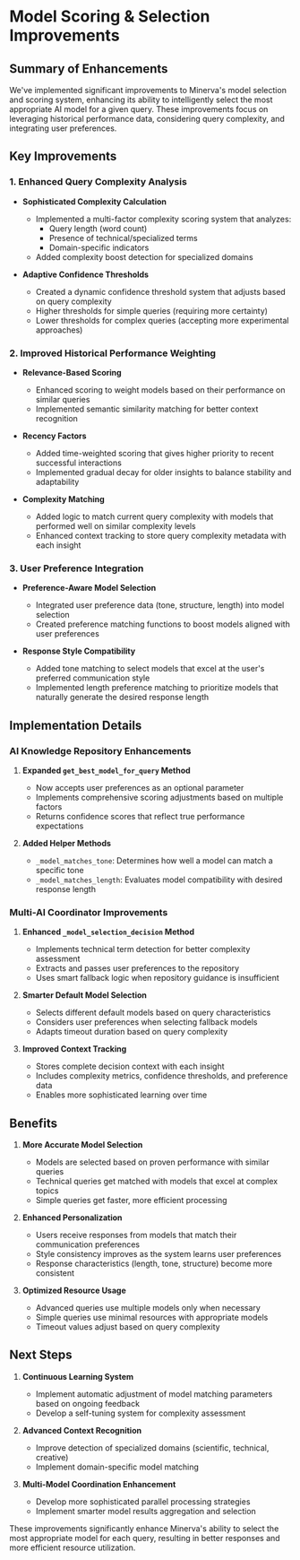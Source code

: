 # Model Scoring & Selection Improvements

## Summary of Enhancements

We've implemented significant improvements to Minerva's model selection and scoring system, enhancing its ability to intelligently select the most appropriate AI model for a given query. These improvements focus on leveraging historical performance data, considering query complexity, and integrating user preferences.

## Key Improvements

### 1. Enhanced Query Complexity Analysis

- **Sophisticated Complexity Calculation**
  - Implemented a multi-factor complexity scoring system that analyzes:
    - Query length (word count)
    - Presence of technical/specialized terms
    - Domain-specific indicators
  - Added complexity boost detection for specialized domains

- **Adaptive Confidence Thresholds**
  - Created a dynamic confidence threshold system that adjusts based on query complexity
  - Higher thresholds for simple queries (requiring more certainty)
  - Lower thresholds for complex queries (accepting more experimental approaches)

### 2. Improved Historical Performance Weighting

- **Relevance-Based Scoring**
  - Enhanced scoring to weight models based on their performance on similar queries
  - Implemented semantic similarity matching for better context recognition

- **Recency Factors**
  - Added time-weighted scoring that gives higher priority to recent successful interactions
  - Implemented gradual decay for older insights to balance stability and adaptability

- **Complexity Matching**
  - Added logic to match current query complexity with models that performed well on similar complexity levels
  - Enhanced context tracking to store query complexity metadata with each insight

### 3. User Preference Integration

- **Preference-Aware Model Selection**
  - Integrated user preference data (tone, structure, length) into model selection
  - Created preference matching functions to boost models aligned with user preferences

- **Response Style Compatibility**
  - Added tone matching to select models that excel at the user's preferred communication style
  - Implemented length preference matching to prioritize models that naturally generate the desired response length

## Implementation Details

### AI Knowledge Repository Enhancements

1. **Expanded `get_best_model_for_query` Method**
   - Now accepts user preferences as an optional parameter
   - Implements comprehensive scoring adjustments based on multiple factors
   - Returns confidence scores that reflect true performance expectations

2. **Added Helper Methods**
   - `_model_matches_tone`: Determines how well a model can match a specific tone
   - `_model_matches_length`: Evaluates model compatibility with desired response length

### Multi-AI Coordinator Improvements

1. **Enhanced `_model_selection_decision` Method**
   - Implements technical term detection for better complexity assessment
   - Extracts and passes user preferences to the repository
   - Uses smart fallback logic when repository guidance is insufficient

2. **Smarter Default Model Selection**
   - Selects different default models based on query characteristics
   - Considers user preferences when selecting fallback models
   - Adapts timeout duration based on query complexity

3. **Improved Context Tracking**
   - Stores complete decision context with each insight
   - Includes complexity metrics, confidence thresholds, and preference data
   - Enables more sophisticated learning over time

## Benefits

1. **More Accurate Model Selection**
   - Models are selected based on proven performance with similar queries
   - Technical queries get matched with models that excel at complex topics
   - Simple queries get faster, more efficient processing

2. **Enhanced Personalization**
   - Users receive responses from models that match their communication preferences
   - Style consistency improves as the system learns user preferences
   - Response characteristics (length, tone, structure) become more consistent

3. **Optimized Resource Usage**
   - Advanced queries use multiple models only when necessary
   - Simple queries use minimal resources with appropriate models
   - Timeout values adjust based on query complexity

## Next Steps

1. **Continuous Learning System**
   - Implement automatic adjustment of model matching parameters based on ongoing feedback
   - Develop a self-tuning system for complexity assessment

2. **Advanced Context Recognition**
   - Improve detection of specialized domains (scientific, technical, creative)
   - Implement domain-specific model matching

3. **Multi-Model Coordination Enhancement**
   - Develop more sophisticated parallel processing strategies
   - Implement smarter model results aggregation and selection

These improvements significantly enhance Minerva's ability to select the most appropriate model for each query, resulting in better responses and more efficient resource utilization.
